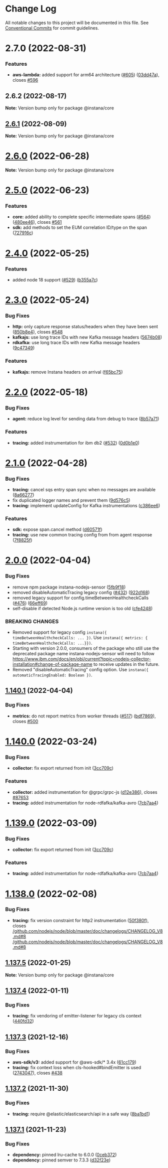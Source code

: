 # Change Log

All notable changes to this project will be documented in this file.
See [Conventional Commits](https://conventionalcommits.org) for commit guidelines.

# 2.7.0 (2022-08-31)


### Features

* **aws-lambda:** added support for arm64 architecture ([#605](https://github.com/instana/nodejs/issues/605)) ([03dd47a](https://github.com/instana/nodejs/commit/03dd47a76d894310ce93063f4e26fd1e667be655)), closes [#596](https://github.com/instana/nodejs/issues/596)





## 2.6.2 (2022-08-17)

**Note:** Version bump only for package @instana/core





## [2.6.1](https://github.com/instana/nodejs/compare/v2.6.0...v2.6.1) (2022-08-09)

**Note:** Version bump only for package @instana/core





# [2.6.0](https://github.com/instana/nodejs/compare/v2.5.0...v2.6.0) (2022-06-28)

**Note:** Version bump only for package @instana/core





# [2.5.0](https://github.com/instana/nodejs/compare/v2.4.0...v2.5.0) (2022-06-23)


### Features

* **core:** added ability to complete specific intermediate spans ([#564](https://github.com/instana/nodejs/issues/564)) ([480ee46](https://github.com/instana/nodejs/commit/480ee4693e91bbcfd11824f42dff31ca7898cba3)), closes [#561](https://github.com/instana/nodejs/issues/561)
* **sdk:** add methods to set the EUM correlation ID/type on the span ([727916c](https://github.com/instana/nodejs/commit/727916c7398219c292faad6e374d57a3838472d2))





# [2.4.0](https://github.com/instana/nodejs/compare/v2.3.0...v2.4.0) (2022-05-25)


### Features

* added node 18 support ([#529](https://github.com/instana/nodejs/issues/529)) ([b355a7c](https://github.com/instana/nodejs/commit/b355a7ca225bf9a06841619aae64bdefa1c0957a))





# [2.3.0](https://github.com/instana/nodejs/compare/v2.2.0...v2.3.0) (2022-05-24)


### Bug Fixes

* **http:** only capture response status/headers when they have been sent ([850b8e4](https://github.com/instana/nodejs/commit/850b8e43f93749e422e9923c10cef9a8d1e2f3ea)), closes [#548](https://github.com/instana/nodejs/issues/548)
* **kafkajs:** use long trace IDs with new Kafka message headers ([5674b08](https://github.com/instana/nodejs/commit/5674b086b1481e0aaf7c352924fbd45634456461))
* **rdkafka:** use long trace IDs with new Kafka message headers ([9c47349](https://github.com/instana/nodejs/commit/9c47349b5de214828c075eded71242a32c1f26c8))


### Features

* **kafkajs:** remove Instana headers on arrival ([f65bc75](https://github.com/instana/nodejs/commit/f65bc753667c8aaf636b0c0c6100f772338e639c))





# [2.2.0](https://github.com/instana/nodejs/compare/v2.1.0...v2.2.0) (2022-05-18)


### Bug Fixes

* **agent:** reduce log level for sending data from debug to trace ([8b57a71](https://github.com/instana/nodejs/commit/8b57a71eb9818f83acbdc8f9bf63623a7e415d07))


### Features

* **tracing:** added instrumentation for ibm db2  ([#532](https://github.com/instana/nodejs/issues/532)) ([0d0b1e0](https://github.com/instana/nodejs/commit/0d0b1e0d4409795206613c4c2cdcf1e270772dd8))





# [2.1.0](https://github.com/instana/nodejs/compare/v2.0.0...v2.1.0) (2022-04-28)


### Bug Fixes

* **tracing:** cancel sqs entry span sync when no messages are available ([8a66277](https://github.com/instana/nodejs/commit/8a662773716832469aeb1b512b5225043c5f344f))
* fix duplicated logger names and prevent them ([9d576c5](https://github.com/instana/nodejs/commit/9d576c54b97e9999820e0c597ec3fd10d3c660e2))
* **tracing:** implement updateConfig for Kafka instrumentations ([c386ee6](https://github.com/instana/nodejs/commit/c386ee6c01e96a605c39c54c464f41e5c8ee65af))


### Features

* **sdk:** expose span.cancel method ([d60571f](https://github.com/instana/nodejs/commit/d60571f680c8d9c2b68ece84930a6aa91bd77b6a))
* **tracing:** use new common tracing config from from agent response ([7f8825f](https://github.com/instana/nodejs/commit/7f8825f4eddb585595457378cfb2fb36eb868a37))





# [2.0.0](https://github.com/instana/nodejs/compare/v1.140.1...v2.0.0) (2022-04-04)


### Bug Fixes

* remove npm package instana-nodejs-sensor ([5fb9f18](https://github.com/instana/nodejs/commit/5fb9f1807998fb3335652d135eb167dc13f9221d))
* removed disableAutomaticTracing legacy config ([#432](https://github.com/instana/nodejs/issues/432)) ([922d168](https://github.com/instana/nodejs/commit/922d168855000f108d23daeb4e267037098ccc1f))
* removed legacy support for config.timeBetweenHealthcheckCalls ([#476](https://github.com/instana/nodejs/issues/476)) ([66eff69](https://github.com/instana/nodejs/commit/66eff6905f0fa4e55987c931345df88eb9fcf114))
* self-disable if detected Node.js runtime version is too old ([cfe4248](https://github.com/instana/nodejs/commit/cfe4248a9a107165f8e96dbcb1948b399527d244))


### BREAKING CHANGES

* Removed support for legacy config `instana({ timeBetweenHealthcheckCalls: ... })`.
                 Use `instana({ metrics: { timeBetweenHealthcheckCalls: ...}})`.
* Starting with version 2.0.0, consumers of the package who
still use the deprecated package name instana-nodejs-sensor will need to follow
https://www.ibm.com/docs/en/obi/current?topic=nodejs-collector-installation#change-of-package-name
to receive updates in the future.
* Removed "disableAutomaticTracing" config option.
                 Use `instana({ automaticTracingEnabled: Boolean })`.





## [1.140.1](https://github.com/instana/nodejs/compare/v1.140.0...v1.140.1) (2022-04-04)


### Bug Fixes

* **metrics:** do not report metrics from worker threads ([#517](https://github.com/instana/nodejs/issues/517)) ([bdf7869](https://github.com/instana/nodejs/commit/bdf7869e08d039e5769131d958e1037dc1748cd1)), closes [#500](https://github.com/instana/nodejs/issues/500)





# [1.140.0](https://github.com/instana/nodejs/compare/v1.138.0...v1.140.0) (2022-03-24)


### Bug Fixes

* **collector:** fix export returned from init ([3cc709c](https://github.com/instana/nodejs/commit/3cc709cccb37ac9b0135a604e33f030a63b6cbda))


### Features

* **collector:** added instrumentation for @grpc/grpc-js ([d12e386](https://github.com/instana/nodejs/commit/d12e386e95ced2c68d2d549dff83ea3ecfe51735)), closes [#87653](https://github.com/instana/nodejs/issues/87653)
* **tracing:** added instrumentation for node-rdfafka/kafka-avro ([7cb7aa4](https://github.com/instana/nodejs/commit/7cb7aa4207e9807de3c826eeac5369bc39a16ffa))





# [1.139.0](https://github.com/instana/nodejs/compare/v1.138.0...v1.139.0) (2022-03-09)


### Bug Fixes

* **collector:** fix export returned from init ([3cc709c](https://github.com/instana/nodejs/commit/3cc709cccb37ac9b0135a604e33f030a63b6cbda))


### Features

* **tracing:** added instrumentation for node-rdfafka/kafka-avro ([7cb7aa4](https://github.com/instana/nodejs/commit/7cb7aa4207e9807de3c826eeac5369bc39a16ffa))





# [1.138.0](https://github.com/instana/nodejs/compare/v1.137.5...v1.138.0) (2022-02-08)


### Bug Fixes

* **tracing:** fix version constraint for http2 instrumentation ([50f380f](https://github.com/instana/nodejs/commit/50f380f82bb877529daec51fbb16226a8b434751)), closes [/github.com/nodejs/node/blob/master/doc/changelogs/CHANGELOG_V8.md#8](https://github.com//github.com/nodejs/node/blob/master/doc/changelogs/CHANGELOG_V8.md/issues/8) [/github.com/nodejs/node/blob/master/doc/changelogs/CHANGELOG_V8.md#8](https://github.com//github.com/nodejs/node/blob/master/doc/changelogs/CHANGELOG_V8.md/issues/8)





## [1.137.5](https://github.com/instana/nodejs/compare/v1.137.4...v1.137.5) (2022-01-25)

**Note:** Version bump only for package @instana/core





## [1.137.4](https://github.com/instana/nodejs/compare/v1.137.3...v1.137.4) (2022-01-11)


### Bug Fixes

* **tracing:** fix vendoring of emitter-listener for legacy cls context ([440fd32](https://github.com/instana/nodejs/commit/440fd3218a37bc333da26c2365bfc1116a931b9b))





## [1.137.3](https://github.com/instana/nodejs/compare/v1.137.2...v1.137.3) (2021-12-16)


### Bug Fixes

* **aws-sdk/v3:** added support for @aws-sdk/* 3.4x ([61cc179](https://github.com/instana/nodejs/commit/61cc17945279f4f0996f87e2d955fc4daf519d24))
* **tracing:** fix context loss when cls-hooked#bindEmitter is used ([2743047](https://github.com/instana/nodejs/commit/2743047b79533f5d54233e23ecfce40635bc9981)), closes [#438](https://github.com/instana/nodejs/issues/438)





## [1.137.2](https://github.com/instana/nodejs/compare/v1.137.1...v1.137.2) (2021-11-30)


### Bug Fixes

* **tracing:** require @elastic/elasticsearch/api in a safe way ([8ba1bd1](https://github.com/instana/nodejs/commit/8ba1bd1d6fb082a9ec131ff15e8df17c7b18e116))





## [1.137.1](https://github.com/instana/nodejs/compare/v1.137.0...v1.137.1) (2021-11-23)


### Bug Fixes

* **dependency:** pinned lru-cache to 6.0.0 ([0ceb372](https://github.com/instana/nodejs/commit/0ceb372709bd53d0c6cab2060d8cdaf431133706))
* **dependency:** pinned semver to 7.3.3 ([d32f23e](https://github.com/instana/nodejs/commit/d32f23ea6807989d57ec6165c407b64e04d8d7c1))
